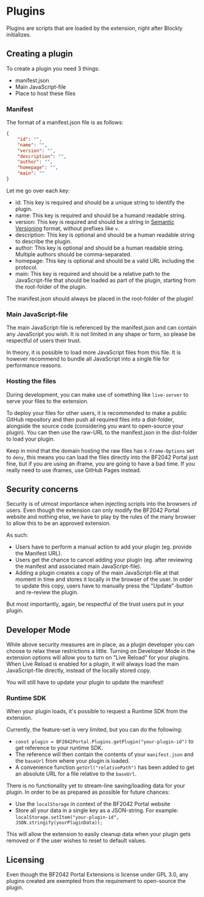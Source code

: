 # Plugins
Plugins are scripts that are loaded by the extension, right after Blockly initializes.

## Creating a plugin
To create a plugin you need 3 things:
- manifest.json
- Main JavaScript-file 
- Place to host these files

### Manifest
The format of a manifest.json file is as follows:
```json
{
    "id": "",
    "name": "",
    "version": "",
    "description": "",
    "author": "",
    "homepage": "",
    "main": ""
}
```

Let me go over each key:
- id: This key is required and should be a unique string to identify the plugin.
- name: This key is required and should be a humand readable string.
- version: This key is required and should be a string in [Semantic Versioning](https://semver.org/) format, without prefixes like `v`.
- description: This key is optional and should be a human readable string to describe the plugin.
- author: This key is optional and should be a human readable string. Multiple authors should be comma-separated.
- homepage: This key is optional and should be a valid URL including the protocol.
- main: This key is required and should be a relative path to the JavaScript-file that should be loaded as part of the plugin, starting from the root-folder of the plugin.

The manifest.json should always be placed in the root-folder of the plugin!

### Main JavaScript-file
The main JavaScript-file is referenced by the manifest.json and can contain any JavaScript you wish. It is not limited in any shape or form, so please be respectful of users their trust.

In theory, it is possible to load more JavaScript files from this file. It is however recommend to bundle all JavaScript into a single file for performance reasons.

### Hosting the files
During development, you can make use of something like `live-server` to serve your files to the extension.

To deploy your files for other users, it is recommended to make a public GitHub repository and then push all required files into a dist-folder, alongside the source code (considering you want to open-source your plugin). You can then use the raw-URL to the manifest.json in the dist-folder to load your plugin.

Keep in mind that the domain hosting the raw files has `X-Frame-Options` set to `deny`, this means you can load the files directly into the BF2042 Portal just fine, but if you are using an iframe, you are going to have a bad time. If you really need to use iframes, use GitHub Pages instead.

## Security concerns
Security is of utmost importance when injecting scripts into the browsers of users. Even though the extension can only modify the BF2042 Portal website and nothing else, we have to play by the rules of the many browser to allow this to be an approved extension.

As such:
- Users have to perform a manual action to add your plugin (eg. provide the Manifest URL).
- Users get the chance to cancel adding your plugin (eg. after reviewing the manifest and associated main JavaScript-file).
- Adding a plugin creates a copy of the main JavaScript-file at that moment in time and stores it locally in the browser of the user. In order to update this copy, users have to manually press the "Update"-button and re-review the plugin.

But most importantly, again, be respectful of the trust users put in your plugin.

## Developer Mode
While above security measures are in place, as a plugin developer you can choose to relax these restrictions a little. Turning on Developer Mode in the extension options will allow you to turn on "Live Reload" for your plugins. When Live Reload is enabled for a plugin, it will always load the main JavaScript-file directly, instead of the locally stored copy.

You will still have to update your plugin to update the manifest!

### Runtime SDK
When your plugin loads, it's possible to request a Runtime SDK from the extension. 

Currently, the feature-set is very limited, but you can do the following:
- `const plugin = BF2042Portal.Plugins.getPlugin("your-plugin-id")` to get reference to your runtime SDK.
- The reference will then contain the contents of your `manifest.json` and the `baseUrl` from where your plugin is loaded.
- A convenience function `getUrl("relativePath")` has been added to get an absolute URL for a file relative to the `baseUrl`.

There is no functionality yet to stream-line saving/loading data for your plugin. In order to be as prepared as possible for future chances:
- Use the `localStorage` in context of the BF2042 Portal website
- Store all your data in a single key as a JSON-string. For example: `localStorage.setItem("your-plugin-id", JSON.stringify(yourPluginData));`

This will allow the extension to easily cleanup data when your plugin gets removed or if the user wishes to reset to default values.

## Licensing
Even though the BF2042 Portal Extensions is license under GPL 3.0, any plugins created are exempted from the requirement to open-source the plugin.
